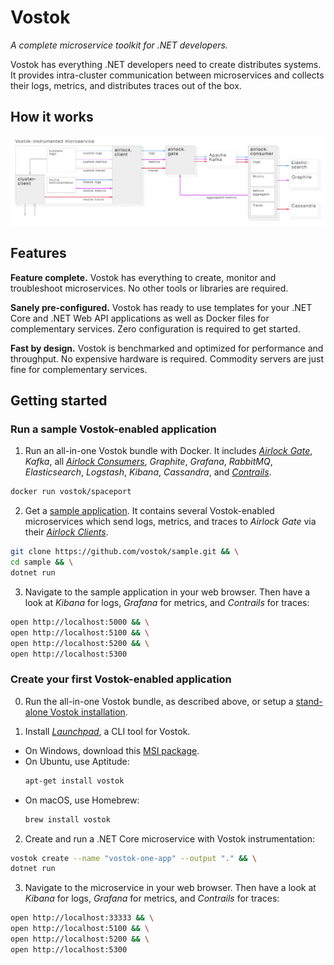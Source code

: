 # Vostok

*A complete microservice toolkit for .NET developers.*

Vostok has everything .NET developers need to create distributes systems. It provides intra-cluster communication between microservices and collects their logs, metrics, and distributes traces out of the box.

## How it works



![](blueprint.png)

## Features

**Feature complete.** Vostok has everything to create, monitor and troubleshoot microservices. No other tools or libraries are required.

**Sanely pre-configured.** Vostok has ready to use templates for your .NET Core and .NET Web API applications as well as Docker files for complementary services. Zero configuration is required to get started.

**Fast by design.** Vostok is benchmarked and optimized for performance and throughput. No expensive hardware is required. Commodity servers are just fine for complementary services.

## Getting started

### Run a sample Vostok-enabled application

1. Run an all-in-one Vostok bundle with Docker. It includes *[Airlock Gate](https://github.com/vostok/airlock.gate)*, *Kafka*, all *[Airlock Consumers](https://github.com/vostok/airlock.consumer)*, *Graphite*, *Grafana*, *RabbitMQ*, *Elasticsearch*, *Logstash*, *Kibana*, *Cassandra*, and *[Contrails](https://github.com/vostok/contrails)*.

```sh
docker run vostok/spaceport
```

2. Get a [sample application](https://github.com/vostok/sample). It contains several Vostok-enabled microservices which send logs, metrics, and traces to *Airlock Gate* via their *[Airlock Clients](https://github.com/vostok/airlock.client)*.

```sh
git clone https://github.com/vostok/sample.git && \
cd sample && \
dotnet run
```

3. Navigate to the sample application in your web browser. Then have a look at *Kibana* for logs, *Grafana* for metrics, and *Contrails* for traces:

```sh
open http://localhost:5000 && \
open http://localhost:5100 && \
open http://localhost:5200 && \
open http://localhost:5300     
```

### Create your first Vostok-enabled application

0. Run the all-in-one Vostok bundle, as described above, or setup a [stand-alone Vostok installation](#).

1. Install *[Launchpad](https://github.com/vostok/launchpad)*, a CLI tool for Vostok.

* On Windows, download this [MSI package](#).
* On Ubuntu, use Aptitude:
  ```sh
  apt-get install vostok
  ```
* On macOS, use Homebrew:
  ```sh
  brew install vostok
  ```

2. Create and run a .NET Core microservice with Vostok instrumentation:

```sh
vostok create --name "vostok-one-app" --output "." && \
dotnet run
```

3. Navigate to the microservice in your web browser. Then have a look at *Kibana* for logs, *Grafana* for metrics, and *Contrails* for traces:

```sh
open http://localhost:33333 && \
open http://localhost:5100 && \
open http://localhost:5200 && \
open http://localhost:5300     
```